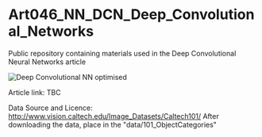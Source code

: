# Art046_NN_DCN_Deep_Convolutional_Networks
Public repository containing materials used in the Deep Convolutional Neural Networks article

![Deep Convolutional NN optimised](https://user-images.githubusercontent.com/24861699/156869989-7ff8f08c-cefb-4dcc-8377-82a43d693b12.png)

Article link: TBC

Data Source and Licence: http://www.vision.caltech.edu/Image_Datasets/Caltech101/
After downloading the data, place in the "data/101_ObjectCategories"
